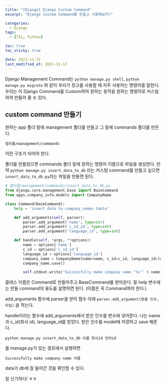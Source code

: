 ```yaml
---
title: "[Django] Django Custom Command"
excerpt: "Django Custom Command를 만들고 사용해보자!"

categories:
  - Django
tags:
  - [TIL, Python]

toc: true
toc_sticky: true

date: 2021-11-11
last_modified_at: 2021-11-13
---
```


Django Management Command는 `python manage.py shell`, `python manage.py migrate` 와 같이 우리가 장고를 사용할 때 자주 사용하는 명령어를 말한다. 우리는 이 Django Command를 Custom하여 원하는 동작을 원하는 명령어로 커스텀하여 만들어 줄 수 있다.

## custom command 만들기

원하는 app 폴더 밑에 management 폴더를 만들고 그 밑에 commands 폴더를 만든다.

```
앱이름/management/commands
```

이런 구조가 되어야 한다.

폴더를 만들었으면 commands 폴더 밑에 원하는 명령어 이름으로 파일을 생성한다. 만약 `python manage.py insert_data_to_db` 라는 커스텀 command를 만들고 싶으면 `insert_data_to_db.py`라는 파일을 만들면 된다.

```python
# 앱이름/management/commands/insert_data_to_db.py
from django.core.management.base import BaseCommand
from apps.company_info.models import CompanyName

class Command(BaseCommand):
    help = 'insert data to company_names table'

    def add_arguments(self, parser):
        parser.add_argument('name', type=str)
        parser.add_argument('c_id_id', type=int)
        parser.add_argument('language_id', type=int)

    def handle(self, *args, **options):
        name = options['name']
        c_id = options['c_id_id']
        language_id = options['language_id']
        company_name = CompanyName(name=name, c_id=c_id, language_id=language_id)
        company_name.save()

        self.stdout.write('Successfully make company name "%s"' % name)
```

클래스 이름은 Command로 만들어주고 BaseCommand를 받아온다. 밑 help 변수에는 만들 command의 용도를 설명하면 된다. (이름은 꼭 Command여야 한다.)

add_arguments 함수에 parser을 받아 함수 아래 `parser.add_argument(받을 인수, 타입)` 을 적는다.

handle이라는 함수에 add_arguments에서 받은 인수를 변수에 넣어준다. 나는 name과 c_id(회사 id), language_id를 받았다.
받은 인수를 model에 저장하고 save 해준다.

```
python manage.py insert_data_to_db 이름 회사id 언어id
```

를 manage.py가 있는 경로에서 실행하면

```
Successfully make company name 이름
```

data가 db에 잘 들어간 것을 확인할 수 있다.

참 신기하다! ㅎㅎ

